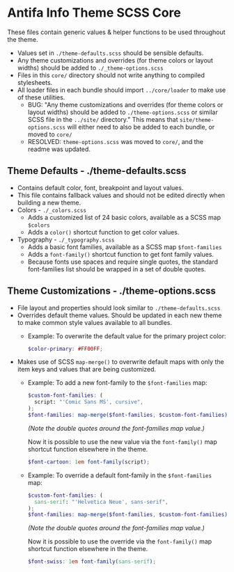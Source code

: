 # Antifa Info Theme SCSS Core

These files contain generic values & helper functions to be used throughout the theme.

* Values set in `./theme-defaults.scss` should be sensible defaults.
* Any theme customizations and overrides (for theme colors or layout widths) should be added to `./_theme-options.scss`
* Files in this `core/` directory should not write anything to compiled stylesheets.
* All loader files in each bundle should import `../core/loader` to make use of these utilities.
	* BUG: "Any theme customizations and overrides (for theme colors or layout widths) should be added to `./theme-options.scss` or similar SCSS file in the `../site/` directory." This means that `site/theme-options.scss` will either need to also be added to each bundle, or moved to `core/`
	* RESOLVED: `theme-options.scss` was moved to `core/`, and the readme was updated.

## Theme Defaults - ./theme-defaults.scss
* Contains default color, font, breakpoint and layout values.
* This file contains fallback values and should not be edited directly when building a new theme.
* Colors - `./_colors.scss`
  * Adds a customized list of 24 basic colors, available as a SCSS map `$colors`
  * Adds a `color()` shortcut function to get color values.
* Typography - `./_typography.scss`
  * Adds a basic font families, available as a SCSS map `$font-families`
  * Adds a `font-family()` shortcut function to get font family values.
  * Because fonts use spaces and require single quotes, the standard font-families list should be wrapped in a set of double quotes.

## Theme Customizations - ./theme-options.scss
* File layout and properties should look similar to `./theme-defaults.scss`
* Overrides default theme values. Should be updated in each new theme to make common style values available to all bundles.
  * Example: To overwrite the default value for the primary project color:

    ````scss
    $color-primary: #FF00FF;
    ````
* Makes use of SCSS `map-merge()` to overwrite default maps with only the item keys and values that are being customized.
  * Example: To add a new font-family to the `$font-families` map:

    ````scss
    $custom-font-families: (
      script: "'Comic Sans MS', cursive",
    );
    $font-families: map-merge($font-families, $custom-font-families);
    ````
    _(Note the double quotes around the font-families map value.)_
    
    Now it is possible to use the new value via the `font-family()` map shortcut function elsewhere in the theme.
    
    ````scss
    $font-cartoon: 1em font-family(script);
    ````

  * Example: To override a default font-family in the `$font-families` map:

    ````scss
    $custom-font-families: (
      sans-serif: "'Helvetica Neue', sans-serif",
    );
    $font-families: map-merge($font-families, $custom-font-families);
    ````
    _(Note the double quotes around the font-families map value.)_
    
    Now it is possible to use the override via the `font-family()` map shortcut function elsewhere in the theme.
    
    ````scss
    $font-swiss: 1em font-family(sans-serif);
    ````
